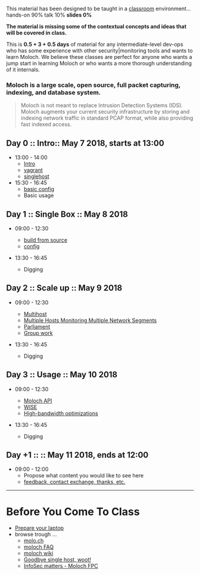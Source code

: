 
This material has been designed to be taught in a [classroom](https://ccdcoe.org/cyber-defence-monitoring-course-suite-module-3-1.html) environment... hands-on 90% talk 10% **slides 0%**

**The material is missing some of the contextual concepts and ideas that will be covered in class.**

This is **0.5 + 3 + 0.5 days** of material for any intermediate-level dev-ops who has some experience with other security|monitoring tools and wants to learn Moloch. We believe these classes are perfect for anyone who wants a jump start in learning Moloch or who wants a more thorough understanding of it internals.

### Moloch is a large scale, open source, full packet capturing, indexing, and database system.
> Moloch is not meant to replace Intrusion Detection Systems (IDS). Moloch augments your current security infrastructure by storing and indexing network traffic in standard PCAP format, while also providing fast indexed access.

## Day 0 :: Intro:: May 7 2018, starts at 13:00

 * 13:00 - 14:00 
    * [Intro](/common/day_intro.md)
    * [vagrant](/common/vagrant.intro.md) 
    * [singlehost](/Moloch/vagrant/singlehost/)
 * 15:30 - 16:45 
    * [basic config](/Moloch/config.md)
    * Basic usage

## Day 1 :: Single Box :: May 8 2018

 * 09:00 - 12:30 
    * [build from source](/Moloch/build.md)
    * [config](/Moloch/config.md)

 * 13:30 - 16:45 
    * Digging

## Day 2 :: Scale up :: May 9 2018

  * 09:00 - 12:30 
    * [Multihost](https://github.com/aol/moloch/wiki/Multiple-Host-HOWTO)
    * [Multiple Hosts Monitoring Multiple Network Segments](https://github.com/aol/moloch/wiki/Architecture#multiple-hosts-monitoring-multiple-network-segments)
    * [Parliament](https://github.com/aol/moloch/tree/master/parliament)
    * [Group work](/Moloch/vagrant/multihost/)

  * 13:30 - 16:45 
    * Digging

## Day 3 :: Usage :: May 10 2018

  * 09:00 - 12:30
    * [Moloch API](/Moloch/api.md)
    * [WISE](https://github.com/aol/moloch/wiki/WISE)
    * [High-bandwidth optimizations](/Moloch/optimize.md)

  * 13:30 - 16:45 
    * Digging

## Day +1 :: :: May 11 2018, ends at 12:00

  * 09:00 - 12:00
    * Propose what content you would like to see here
    * [feedback, contact exchange, thanks, etc.](/common/Closing.md)

----

# Before You Come To Class

* [Prepare your laptop](/Moloch/prepare-laptop.md)
* browse trough ...
  * [molo.ch](http://molo.ch/)
  * [moloch FAQ](https://github.com/aol/moloch/wiki/FAQ)
  * [moloch wiki](https://github.com/aol/moloch/wiki)
  * [Goodbye single host, woot!](https://github.com/aol/moloch/commit/8c472d939fad305d1c4134bde0ca8754faeaff84)
  * [InfoSec matters - Moloch FPC](http://blog.infosecmatters.net/2017/05/moloch-fpc.html)
